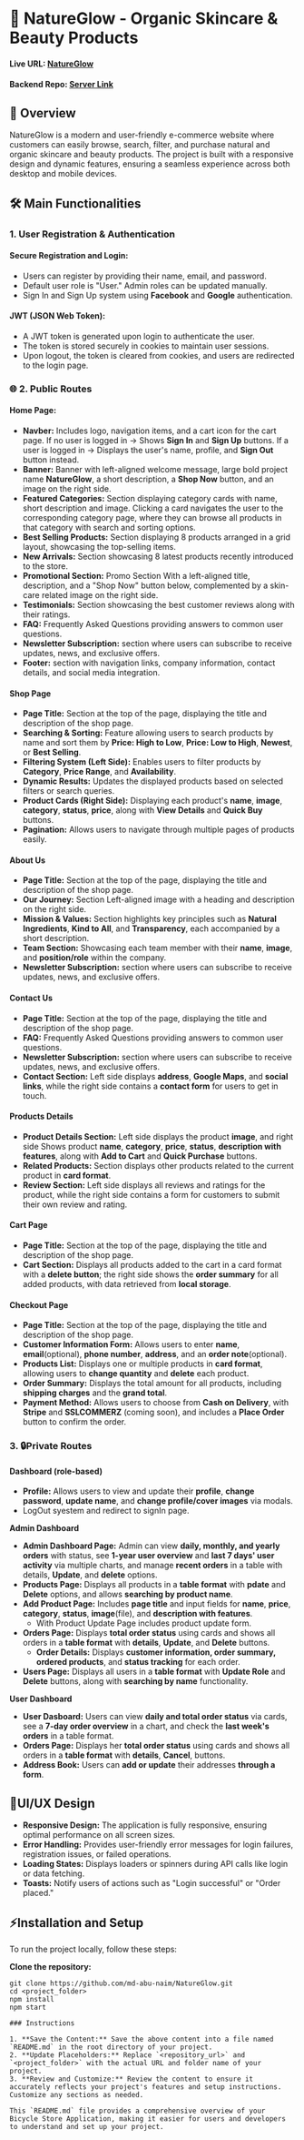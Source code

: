 # 🌿 NatureGlow - Organic Skincare & Beauty Products

#### Live URL: [NatureGlow](https://natureglow-740e8.web.app)
#### Backend Repo: [Server Link](https://github.com/md-abu-naim/NatureGlow_Server)

## 📌 Overview
NatureGlow is a modern and user-friendly e-commerce website where customers can easily browse, search, filter, and purchase natural and organic skincare and beauty products. The project is built with a responsive design and dynamic features, ensuring a seamless experience across both desktop and mobile devices.

## 🛠️ Main Functionalities
### 1. User Registration & Authentication
#### Secure Registration and Login:
- Users can register by providing their name, email, and password.
- Default user role is "User." Admin roles can be updated manually.
- Sign In and Sign Up system using **Facebook** and **Google** authentication.
#### JWT (JSON Web Token):
- A JWT token is generated upon login to authenticate the user.
- The token is stored securely in cookies to maintain user sessions.
- Upon logout, the token is cleared from cookies, and users are redirected to the login page.

### 🌐 2. Public Routes
#### Home Page:
- **Navber:** Includes logo, navigation items, and a cart icon for the cart page. If no user is logged in → Shows **Sign In** and **Sign Up** buttons. If a user is logged in → Displays the user's name, profile, and **Sign Out** button instead.
- **Banner:** Banner with left-aligned welcome message, large bold project name **NatureGlow**, a short description, a **Shop Now** button, and an image on the right side.
- **Featured Categories:** Section displaying category cards with name, short description and image. Clicking a card navigates the user to the corresponding category page, where they can browse all products in that category with search and sorting options.
- **Best Selling Products:** Section displaying 8 products arranged in a grid layout, showcasing the top-selling items.
- **New Arrivals:** Section showcasing 8 latest products recently introduced to the store.
- **Promotional Section:** Promo Section With a left-aligned title, description, and a "Shop Now" button below, complemented by a skin-care related image on the right side.
- **Testimonials:** Section showcasing the best customer reviews along with their ratings.
- **FAQ:** Frequently Asked Questions providing answers to common user questions.
- **Newsletter Subscription:** section where users can subscribe to receive updates, news, and exclusive offers.
- **Footer:** section with navigation links, company information, contact details, and social media integration.

#### Shop Page
- **Page Title:** Section at the top of the page, displaying the title and description of the shop page.
- **Searching & Sorting:** Feature allowing users to search products by name and sort them by **Price: High to Low**, **Price: Low to High**, **Newest**, or **Best Selling**.
- **Filtering System (Left Side):** Enables users to filter products by **Category**, **Price Range**, and **Availability**.
- **Dynamic Results:** Updates the displayed products based on selected filters or search queries.
- **Product Cards (Right Side):** Displaying each product's **name**, **image**, **category**, **status**, **price**, along with **View Details** and **Quick Buy** buttons.
- **Pagination:** Allows users to navigate through multiple pages of products easily.

#### About Us
- **Page Title:** Section at the top of the page, displaying the title and description of the shop page.
- **Our Journey:** Section Left-aligned image with a heading and description on the right side.
- **Mission & Values:** Section highlights key principles such as **Natural Ingredients**, **Kind to All**, and **Transparency**, each accompanied by a short description.
- **Team Section:** Showcasing each team member with their **name**, **image**, and **position/role** within the company.
- **Newsletter Subscription:** section where users can subscribe to receive updates, news, and exclusive offers.

#### Contact Us
- **Page Title:** Section at the top of the page, displaying the title and description of the shop page.
- **FAQ:** Frequently Asked Questions providing answers to common user questions.
- **Newsletter Subscription:** section where users can subscribe to receive updates, news, and exclusive offers.
- **Contact Section:** Left side displays **address**, **Google Maps**, and **social links**, while the right side contains a **contact form** for users to get in touch.

#### Products Details
- **Product Details Section:** Left side displays the product **image**, and right side Shows product **name**, **category**, **price**, **status**, **description with features**, along with **Add to Cart** and **Quick Purchase** buttons.
- **Related Products:** Section displays other products related to the current product in **card format**.
- **Review Section:** Left side displays all reviews and ratings for the product, while the right side contains a form for customers to submit their own review and rating.

#### Cart Page
- **Page Title:** Section at the top of the page, displaying the title and description of the shop page.
- **Cart Section:** Displays all products added to the cart in a card format with a **delete button**; the right side shows the **order summary** for all added products, with data retrieved from **local storage**.

#### Checkout Page
- **Page Title:** Section at the top of the page, displaying the title and description of the shop page.
- **Customer Information Form:** Allows users to enter **name**, **email**(optional), **phone number**, **address**, and an **order note**(optional).
- **Products List:** Displays one or multiple products in **card format**, allowing users to **change quantity** and **delete** each product.
- **Order Summary:** Displays the total amount for all products, including **shipping charges** and the **grand total**.
- **Payment Method:** Allows users to choose from **Cash on Delivery**, with **Stripe** and **SSLCOMMERZ** (coming soon), and includes a **Place Order** button to confirm the order.


### 3. 🔒Private Routes
#### Dashboard (role-based)
- **Profile:** Allows users to view and update their **profile**, **change password**, **update name**, and **change profile/cover images** via modals.
- LogOut syestem and redirect to signIn page.

**Admin Dashboard**
- **Admin Dashboard Page:** Admin can view **daily, monthly, and yearly orders** with status, see **1-year user overview** and **last 7 days' user activity** via multiple charts, and manage **recent orders** in a table with details, **Update**, and **delete** options.
- **Products Page:** Displays all products in a **table format** with **pdate** and **Delete** options, and allows **searching by product name**.
- **Add Product Page:** Includes **page title** and input fields for **name**, **price**, **category**, **status**, **image**(file), and **description with features**.
  - With Product Update Page includes product update form.
- **Orders Page:** Displays **total order status** using cards and shows all orders in a **table format** with **details**, **Update**, and **Delete** buttons.
  - **Order Details:** Displays **customer information, order summary, ordered products**, and **status tracking** for each order.
- **Users Page:** Displays all users in a **table format** with **Update Role** and **Delete** buttons, along with **searching by name** functionality.

**User Dashboard**
- **User Dasboard:** Users can view **daily and total order status** via cards, see a **7-day order overview** in a chart, and check the **last week's orders** in a table format.
- **Orders Page:** Displays her **total order status** using cards and shows all orders in a **table format** with **details**, **Cancel**, buttons.
- **Address Book:** Users can **add or update** their addresses **through a form**.

##  🎨UI/UX Design
- **Responsive Design:** The application is fully responsive, ensuring optimal performance on all screen sizes.
- **Error Handling:** Provides user-friendly error messages for login failures, registration issues, or failed operations.
- **Loading States:** Displays loaders or spinners during API calls like login or data fetching.
- **Toasts:** Notify users of actions such as "Login successful" or "Order placed."

## ⚡Installation and Setup
To run the project locally, follow these steps:

**Clone the repository:**
```
git clone https://github.com/md-abu-naim/NatureGlow.git
cd <project_folder>
npm install
npm start

### Instructions

1. **Save the Content:** Save the above content into a file named `README.md` in the root directory of your project.
2. **Update Placeholders:** Replace `<repository_url>` and `<project_folder>` with the actual URL and folder name of your project.
3. **Review and Customize:** Review the content to ensure it accurately reflects your project's features and setup instructions. Customize any sections as needed.

This `README.md` file provides a comprehensive overview of your Bicycle Store Application, making it easier for users and developers to understand and set up your project.
```